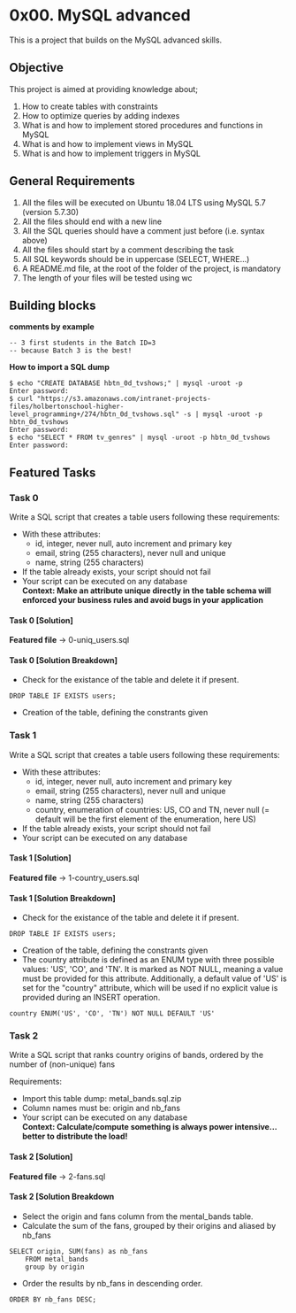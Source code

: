 # 0x00. MySQL advanced
This is a project that builds on the MySQL advanced skills.

## Objective
This project is aimed at providing knowledge about;
1. How to create tables with constraints
2. How to optimize queries by adding indexes
3. What is and how to implement stored procedures and functions in MySQL
4. What is and how to implement views in MySQL
5. What is and how to implement triggers in MySQL

## General Requirements
1. All the files will be executed on Ubuntu 18.04 LTS using MySQL 5.7 (version 5.7.30)
2. All the files should end with a new line
3. All the SQL queries should have a comment just before (i.e. syntax above)
4. All the files should start by a comment describing the task
5. All SQL keywords should be in uppercase (SELECT, WHERE…)
6. A README.md file, at the root of the folder of the project, is mandatory
7. The length of your files will be tested using wc

## Building blocks
**comments by example**  
```
-- 3 first students in the Batch ID=3
-- because Batch 3 is the best!
```  
    
**How to import a SQL dump**
```
$ echo "CREATE DATABASE hbtn_0d_tvshows;" | mysql -uroot -p
Enter password: 
$ curl "https://s3.amazonaws.com/intranet-projects-files/holbertonschool-higher-level_programming+/274/hbtn_0d_tvshows.sql" -s | mysql -uroot -p hbtn_0d_tvshows
Enter password: 
$ echo "SELECT * FROM tv_genres" | mysql -uroot -p hbtn_0d_tvshows
Enter password:
``` 

## Featured Tasks
### Task 0
Write a SQL script that creates a table users following these requirements:  
  
- With these attributes:
	- id, integer, never null, auto increment and primary key
	- email, string (255 characters), never null and unique
	- name, string (255 characters)
- If the table already exists, your script should not fail
- Your script can be executed on any database  
**Context: Make an attribute unique directly in the table schema will enforced your business rules and avoid bugs in your application**  
  
#### Task 0 [Solution]
**Featured file** -> 0-uniq_users.sql

#### Task 0 [Solution Breakdown]
- Check for the existance of the table and delete it if present.
```
DROP TABLE IF EXISTS users;
```
- Creation of the table, defining the constrants given

### Task 1
Write a SQL script that creates a table users following these requirements:

- With these attributes:
	- id, integer, never null, auto increment and primary key
	- email, string (255 characters), never null and unique
	- name, string (255 characters)
	- country, enumeration of countries: US, CO and TN, never null (= default will be the first element of the enumeration, here US)
- If the table already exists, your script should not fail
- Your script can be executed on any database

#### Task 1 [Solution]
**Featured file** -> 1-country_users.sql

#### Task 1 [Solution Breakdown]
- Check for the existance of the table and delete it if present.
```
DROP TABLE IF EXISTS users;
```
- Creation of the table, defining the constrants given
- The country attribute is defined as an ENUM type with three possible values: 'US', 'CO', and 'TN'. It is marked as NOT NULL, meaning a value must be provided for this attribute. Additionally, a default value of 'US' is set for the "country" attribute, which will be used if no explicit value is provided during an INSERT operation.
```
country ENUM('US', 'CO', 'TN') NOT NULL DEFAULT 'US'
```

### Task 2
Write a SQL script that ranks country origins of bands, ordered by the number of (non-unique) fans  
  
Requirements:  
  
- Import this table dump: metal_bands.sql.zip
- Column names must be: origin and nb_fans
- Your script can be executed on any database  
**Context: Calculate/compute something is always power intensive… better to distribute the load!**

#### Task 2 [Solution]
**Featured file** -> 2-fans.sql

#### Task 2 [Solution Breakdown
- Select the origin and fans column from the mental_bands table.
- Calculate the sum of the fans, grouped by their origins and aliased by nb_fans
```
SELECT origin, SUM(fans) as nb_fans
    FROM metal_bands
    group by origin
```
- Order the results by nb_fans in descending order.
```
ORDER BY nb_fans DESC;
```

